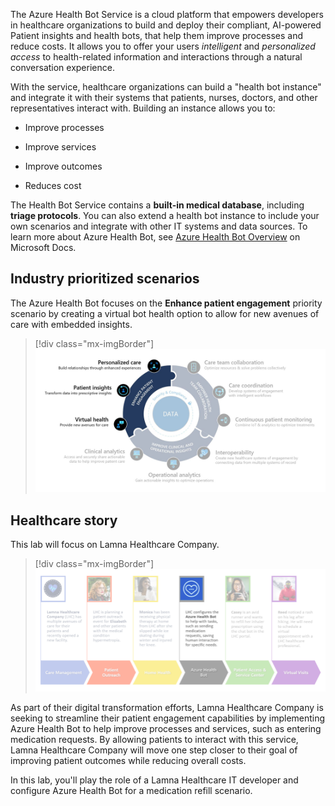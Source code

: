 The Azure Health Bot Service is a cloud platform that empowers developers in healthcare organizations to build and deploy their compliant, AI-powered Patient insights and health bots, that help them improve processes and reduce costs. It allows you to offer your users *intelligent* and *personalized access* to health-related information and interactions through a natural conversation experience.

With the service, healthcare organizations can build a "health bot instance" and integrate it with their systems that patients, nurses, doctors, and other representatives interact with. Building an instance allows you to:

- Improve processes

- Improve services

- Improve outcomes

- Reduces cost

The Health Bot Service contains a **built-in medical database**, including **triage protocols**. You can also extend a health bot instance to include your own scenarios and integrate with other IT systems and data sources. To learn more about Azure Health Bot, see [Azure Health Bot Overview](/azure/health-bot/?azure-portal=true) on Microsoft Docs.

## Industry prioritized scenarios

The Azure Health Bot focuses on the **Enhance patient engagement** priority scenario by creating a virtual bot health option to allow for new avenues of care with embedded insights.

> [!div class="mx-imgBorder"]
> [![Screenshot of the Enhance patient engagement priority scenario.](../media/1-priority-scenarios.png)](../media/1-priority-scenarios.png#lightbox)

## Healthcare story

This lab will focus on Lamna Healthcare Company.

> [!div class="mx-imgBorder"]
> [![Chart of the Lamna Healthcare Company processes from care management to virtual visits.](../media/lamna.png)](../media/lamna.png#lightbox)

As part of their digital transformation efforts, Lamna Healthcare Company is seeking to streamline their patient engagement capabilities by implementing Azure Health Bot to help improve processes and services, such as entering medication requests. By allowing patients to interact with this service, Lamna Healthcare Company will move one step closer to their goal of improving patient outcomes while reducing overall costs.

In this lab, you'll play the role of a Lamna Healthcare IT developer and configure Azure Health Bot for a medication refill scenario.
